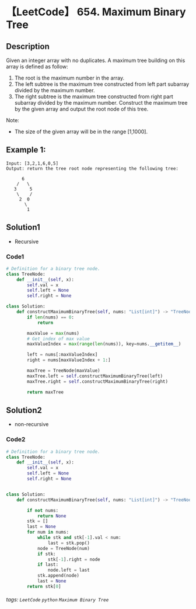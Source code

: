 # 【LeetCode】 654. Maximum Binary Tree

## Description
Given an integer array with no duplicates. A maximum tree building on this array is defined as follow:

1. The root is the maximum number in the array.
2. The left subtree is the maximum tree constructed from left part subarray divided by the maximum number.
3. The right subtree is the maximum tree constructed from right part subarray divided by the maximum number.
Construct the maximum tree by the given array and output the root node of this tree.

Note:

+ The size of the given array will be in the range [1,1000].

## Example 1:
```
Input: [3,2,1,6,0,5]
Output: return the tree root node representing the following tree:

      6
    /   \
   3     5
    \    / 
     2  0   
       \
        1
```

## Solution1
* Recursive

### Code1
```python
# Definition for a binary tree node.
class TreeNode:
    def __init__(self, x):
        self.val = x
        self.left = None
        self.right = None

class Solution:
    def constructMaximumBinaryTree(self, nums: "List[int]") -> "TreeNode":
        if len(nums) == 0:
            return

        maxValue = max(nums)
        # Get index of max value
        maxValueIndex = max(range(len(nums)), key=nums.__getitem__)

        left = nums[:maxValueIndex]
        right = nums[maxValueIndex + 1:]

        maxTree = TreeNode(maxValue)
        maxTree.left = self.constructMaximumBinaryTree(left)
        maxTree.right = self.constructMaximumBinaryTree(right)

        return maxTree
```

## Solution2
* non-recursive

### Code2
```python
# Definition for a binary tree node.
class TreeNode:
    def __init__(self, x):
        self.val = x
        self.left = None
        self.right = None


class Solution:
    def constructMaximumBinaryTree(self, nums: "List[int]") -> "TreeNode":

        if not nums:
            return None
        stk = []
        last = None
        for num in nums:
            while stk and stk[-1].val < num:
                last = stk.pop()
            node = TreeNode(num)
            if stk:
                stk[-1].right = node
            if last:
                node.left = last
            stk.append(node)
            last = None
        return stk[0]
```

###### tags: `LeetCode` `python` `Maximum Binary Tree` 
